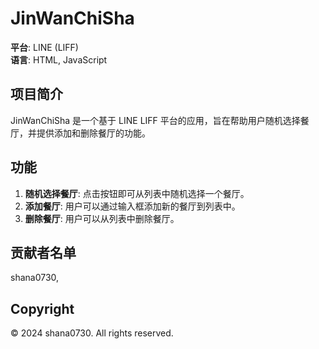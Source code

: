 
# JinWanChiSha

**平台**: LINE (LIFF)  
**语言**: HTML, JavaScript

## 项目简介

JinWanChiSha 是一个基于 LINE LIFF 平台的应用，旨在帮助用户随机选择餐厅，并提供添加和删除餐厅的功能。

## 功能

1. **随机选择餐厅**: 点击按钮即可从列表中随机选择一个餐厅。
2. **添加餐厅**: 用户可以通过输入框添加新的餐厅到列表中。
3. **删除餐厅**: 用户可以从列表中删除餐厅。

## 贡献者名单
shana0730,
## Copyright

© 2024 shana0730. All rights reserved.
